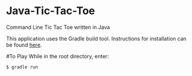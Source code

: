 Java-Tic-Tac-Toe
================

Command Line Tic Tac Toe written in Java

This application uses the Gradle build tool. Instructions for installation can be found [here](http://www.gradle.org/docs/current/userguide/installation.html). 

#To Play
While in the root directory, enter:
```shell
$ gradle run
```
